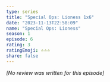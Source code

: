 ```yaml
---
type: series
title: "Special Ops: Lioness 1x6"
date: "2023-11-13T22:58:09"
name: "Special Ops: Lioness"
season: 1
episode: 6
rating: 3
ratingEmoji: ⭐️⭐️⭐️
share: false
---
```


_[No review was written for this episode]_
